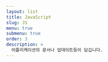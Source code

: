```yaml
---
layout: list
title: JavaScript
slug: JS
menu: true
submenu: true
order: 3
description: >
  어플리케이션의 문서나 업데이트등이 담깁니다.
---
```


